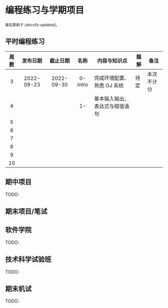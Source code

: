 # 编程练习与学期项目

<small>最后更新于 {docsify-updated}。</small>

## 平时编程练习

| 周数  |  发布日期  |  截止日期  |  名称   | 内容与知识点                   | 题解 | 备注       |
| :---: | :--------: | :--------: | :-----: | ------------------------------ | ---- | ---------- |
|   3   | 2022-09-23 | 2022-09-30 | 0-intro | 完成环境配置、熟悉 OJ 系统     | 待定 | 本次不计分 |
|   4   |            |            |   1-    | 基本输入输出、表达式与赋值语句 |      |            |
|   5   |            |            |         |                                |      |            |
|   6   |            |            |         |                                |      |            |
|   7   |            |            |         |                                |      |            |
|   8   |            |            |         |                                |      |            |
|   9   |            |            |         |                                |      |            |
|  10   |            |            |         |                                |      |            |

## 期中项目

TODO:

## 期末项目/笔试

<!-- tabs:start -->
## **软件学院**

TODO:

## **技术科学试验班**

TODO:

<!-- tabs:end -->

## 期末机试

TODO: